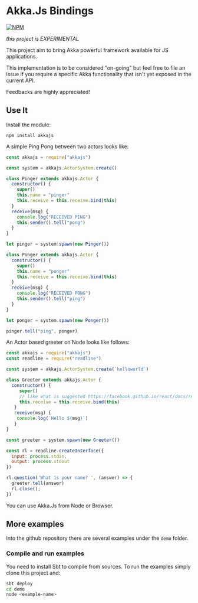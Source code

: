 
# Akka.Js Bindings

[![NPM](https://nodei.co/npm/akkajs.png?compact=true)](https://nodei.co/npm/akkajs/)

*this project is EXPERIMENTAL*

This project aim to bring Akka powerful framework available for JS applications.

This implementation is to be considered "on-going" but feel free to file an issue if you require a specific Akka functionality that isn't yet exposed in the current API.

Feedbacks are highly appreciated!

## Use It

Install the module:

```
npm install akkajs
```

A simple Ping Pong between two actors looks like:

```javascript
const akkajs = require("akkajs")

const system = akkajs.ActorSystem.create()

class Pinger extends akkajs.Actor {
  constructor() {
    super()
    this.name = "pinger"
    this.receive = this.receive.bind(this)
  }
  receive(msg) {
    console.log("RECEIVED PING")
    this.sender().tell("pong")
  }
}

let pinger = system.spawn(new Pinger())

class Ponger extends akkajs.Actor {
  constructor() {
    super()
    this.name = "ponger"
    this.receive = this.receive.bind(this)
  }
  receive(msg) {
    console.log("RECEIVED PONG")
    this.sender().tell("ping")
  }
}

let ponger = system.spawn(new Ponger())

pinger.tell("ping", ponger)
```

An Actor based greeter on Node looks like follows:

```javascript
const akkajs = require("akkajs")
const readline = require("readline")

const system = akkajs.ActorSystem.create(`helloworld`)

class Greeter extends akkajs.Actor {
  constructor() {
     super()
     // like what is suggested https://facebook.github.io/react/docs/react-without-es6.html#autobinding
     this.receive = this.receive.bind(this)
   }
   receive(msg) {
    console.log(`Hello ${msg}`)
   }
}

const greeter = system.spawn(new Greeter())

const rl = readline.createInterface({
  input: process.stdin,
  output: process.stdout
})

rl.question('What is your name? ', (answer) => {
  greeter.tell(answer)
  rl.close();
})
```

You can use Akka.Js from Node or Browser.

## More examples

Into the github repository there are several examples under the `demo` folder.

### Compile and run examples

You need to install Sbt to compile from sources.
To run the examples simply clone this project and:
```bash
sbt deploy
cd demo
node <example-name>
```
